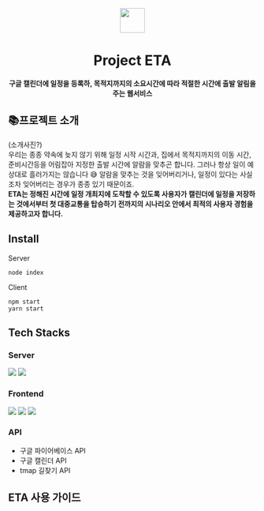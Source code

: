 <div align='center'>
<img src="https://github.com/rmdnps10/ETA-client/assets/87219998/32dfecfa-3fd3-4b92-8280-de9c9aee8598" width="50px"/>
  
# Project ETA
**구글 캘린더에 일정을 등록하, 목적지까지의 소요시간에 따라 적절한 시간에 출발 알림을 주는 웹서비스**

</div>


## 📚프로젝트 소개 
(소개사진?) <br/>
우리는 종종 약속에 늦지 않기 위해 일정 시작 시간과, 집에서 목적지까지의 이동 시간, 준비시간등을 어림잡아 지정한 출발 시간에 알람을 맞추곤 합니다.
그러나 항상 일이 예상대로 흘러가지는 않습니다 😅  알람을 맞추는 것을 잊어버리거나, 일정이 있다는 사실조차 잊어버리는 경우가 종종 있기 때문이죠. <br/>
**ETA는 정해진 시간에 일정 개최지에 도착할 수 있도록 사용자가 캘린더에 일정을 저장하는 것에서부터 첫 대중교통을 탑승하기 전까지의 시나리오 안에서 최적의 사용자 경험을 제공하고자 합니다.**

## Install 
Server
```
node index
```

Client
```
npm start
yarn start
```



## Tech Stacks
### Server 
<div>
<img src="https://img.shields.io/badge/mysql-4479A1?style=for-the-badge&logo=mysql&logoColor=black">  
<img src="https://img.shields.io/badge/express-000000?style=for-the-badge&logo=express&logoColor=white">  
</div>

### Frontend
<div >
<img src="https://img.shields.io/badge/react.js-61DAFB?style=for-the-badge&logo=react&logoColor=black">  
  <img src="https://img.shields.io/badge/styledcomponents-DB7093?style=for-the-badge&logo=styledcomponents&logoColor=white">
  <img src="https://img.shields.io/badge/typescript-3178C6?style=for-the-badge&logo=typescript&logoColor=black">
</div>


### API
- 구글 파이어베이스 API
- 구글 캘린더 API 
- tmap 길찾기 API




## ETA 사용 가이드


